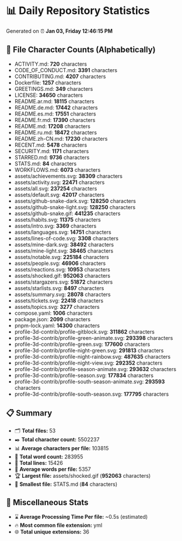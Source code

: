 # 📊 Daily Repository Statistics
Generated on ⏰ **Jan 03, Friday 12:46:15 PM**

## 📂 File Character Counts (Alphabetically)
- ACTIVITY.md: **720** characters
- CODE_OF_CONDUCT.md: **3391** characters
- CONTRIBUTING.md: **4207** characters
- Dockerfile: **1257** characters
- GREETINGS.md: **349** characters
- LICENSE: **34650** characters
- README.ar.md: **18115** characters
- README.de.md: **17442** characters
- README.es.md: **17551** characters
- README.fr.md: **17390** characters
- README.md: **17208** characters
- README.ru.md: **18472** characters
- README.zh-CN.md: **17230** characters
- RECENT.md: **5478** characters
- SECURITY.md: **1171** characters
- STARRED.md: **9736** characters
- STATS.md: **84** characters
- WORKFLOWS.md: **6073** characters
- assets/achievements.svg: **38309** characters
- assets/activity.svg: **22471** characters
- assets/all.svg: **237254** characters
- assets/default.svg: **42017** characters
- assets/github-snake-dark.svg: **128250** characters
- assets/github-snake-light.svg: **128250** characters
- assets/github-snake.gif: **441235** characters
- assets/habits.svg: **11375** characters
- assets/intro.svg: **3369** characters
- assets/languages.svg: **14751** characters
- assets/lines-of-code.svg: **3308** characters
- assets/mine-dark.svg: **38492** characters
- assets/mine-light.svg: **38465** characters
- assets/notable.svg: **225184** characters
- assets/people.svg: **46906** characters
- assets/reactions.svg: **10953** characters
- assets/shocked.gif: **952063** characters
- assets/stargazers.svg: **51872** characters
- assets/starlists.svg: **8497** characters
- assets/summary.svg: **28078** characters
- assets/tickets.svg: **22418** characters
- assets/topics.svg: **3277** characters
- compose.yaml: **1006** characters
- package.json: **2099** characters
- pnpm-lock.yaml: **14300** characters
- profile-3d-contrib/profile-gitblock.svg: **311862** characters
- profile-3d-contrib/profile-green-animate.svg: **293398** characters
- profile-3d-contrib/profile-green.svg: **177600** characters
- profile-3d-contrib/profile-night-green.svg: **291813** characters
- profile-3d-contrib/profile-night-rainbow.svg: **487635** characters
- profile-3d-contrib/profile-night-view.svg: **292352** characters
- profile-3d-contrib/profile-season-animate.svg: **293632** characters
- profile-3d-contrib/profile-season.svg: **177834** characters
- profile-3d-contrib/profile-south-season-animate.svg: **293593** characters
- profile-3d-contrib/profile-south-season.svg: **177795** characters

## 📋 Summary
- 🗂️ **Total files:** 53
- ✒️ **Total character count:** 5502237
- 📊 **Average characters per file:** 103815
- 📝 **Total word count:** 283955
- 🧾 **Total lines:** 15426
- 📐 **Average words per file:** 5357
- 🏆 **Largest file:** assets/shocked.gif (**952063** characters)
- 🥉 **Smallest file:** STATS.md (**84** characters)

## 🌟 Miscellaneous Stats
- ⌛ **Average Processing Time Per file:** ~0.5s (estimated)
- 🔥 **Most common file extension:** yml
- 🌐 **Total unique extensions:** 36
